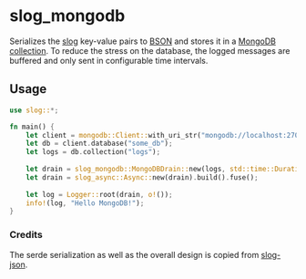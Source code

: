 # slog_mongodb

Serializes the [slog](https://github.com/slog-rs/slog) key-value pairs to [BSON](https://github.com/mongodb/bson-rust) and stores it in a [MongoDB collection](https://github.com/mongodb/mongo-rust-driver).
To reduce the stress on the database, the logged messages are buffered and only sent in configurable time intervals.

## Usage

```Rust
use slog::*;

fn main() {
    let client = mongodb::Client::with_uri_str("mongodb://localhost:27017/").unwrap();
    let db = client.database("some_db");
    let logs = db.collection("logs");
    
    let drain = slog_mongodb::MongoDBDrain::new(logs, std::time::Duration::from_secs(5)).fuse();
    let drain = slog_async::Async::new(drain).build().fuse();
    
    let log = Logger::root(drain, o!());
    info!(log, "Hello MongoDB!");
}
```

### Credits
The serde serialization as well as the overall design is copied from [slog-json](https://github.com/slog-rs/json).